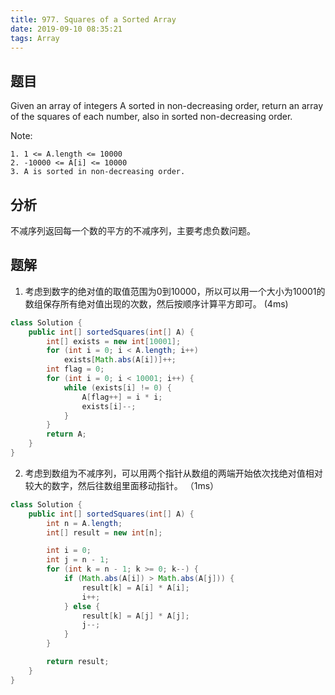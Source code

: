```yaml
---
title: 977. Squares of a Sorted Array
date: 2019-09-10 08:35:21
tags: Array
---
```


## 题目

Given an array of integers A sorted in non-decreasing order, return an array of the squares of each number, also in sorted non-decreasing order.

Note:

``` note
1. 1 <= A.length <= 10000
2. -10000 <= A[i] <= 10000
3. A is sorted in non-decreasing order.
```

## 分析

不减序列返回每一个数的平方的不减序列，主要考虑负数问题。

## 题解

1. 考虑到数字的绝对值的取值范围为0到10000，所以可以用一个大小为10001的数组保存所有绝对值出现的次数，然后按顺序计算平方即可。 (4ms)

``` java
class Solution {
    public int[] sortedSquares(int[] A) {
        int[] exists = new int[10001];
        for (int i = 0; i < A.length; i++)
            exists[Math.abs(A[i])]++;
        int flag = 0;
        for (int i = 0; i < 10001; i++) {
            while (exists[i] != 0) {
                A[flag++] = i * i;
                exists[i]--;
            }
        }
        return A;
    }
}
```

2. 考虑到数组为不减序列，可以用两个指针从数组的两端开始依次找绝对值相对较大的数字，然后往数组里面移动指针。 （1ms）

``` java
class Solution {
    public int[] sortedSquares(int[] A) {
        int n = A.length;
        int[] result = new int[n];

        int i = 0;
        int j = n - 1;
        for (int k = n - 1; k >= 0; k--) {
            if (Math.abs(A[i]) > Math.abs(A[j])) {
                result[k] = A[i] * A[i];
                i++;
            } else {
                result[k] = A[j] * A[j];
                j--;
            }
        }

        return result;
    }
}
```
